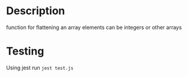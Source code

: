 # Description

function for flattening an array
elements can be integers or other arrays


# Testing

Using jest run `jest test.js`